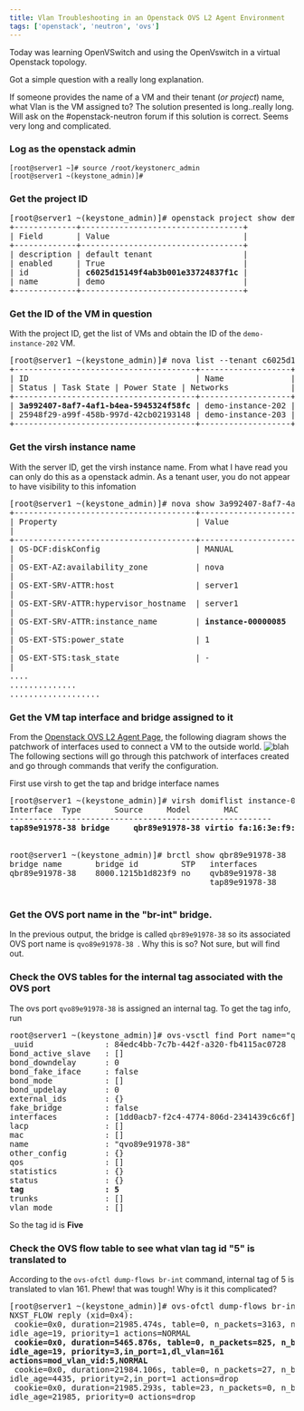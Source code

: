 ```yaml
---
title: Vlan Troubleshooting in an Openstack OVS L2 Agent Environment
tags: ['openstack', 'neutron', 'ovs']
---
```


Today was learning OpenVSwitch and using the OpenVswitch in a virtual Openstack
topology.

Got a simple question with a really long explanation.

If someone provides the name of a VM and their tenant (_or project_) name, what
Vlan is the VM assigned to? The solution presented is long..really long.  Will
ask on the #openstack-neutron forum if this solution is correct. Seems very long
and complicated.

### Log as the openstack admin

```
[root@server1 ~]# source /root/keystonerc_admin
[root@server1 ~(keystone_admin)]#

```

### Get the project ID

<pre>
[root@server1 ~(keystone_admin)]# openstack project show demo
+-------------+----------------------------------+
| Field       | Value                            |
+-------------+----------------------------------+
| description | default tenant                   |
| enabled     | True                             |
| id          | <strong>c6025d15149f4ab3b001e33724837f1c</strong> |
| name        | demo                             |
+-------------+----------------------------------+
</pre>

### Get the ID of the VM in question
With the project ID, get the list of VMs and obtain the ID of the
``demo-instance-202`` VM.

<pre>
[root@server1 ~(keystone_admin)]# nova list --tenant c6025d15149f4ab3b001e33724837f1c
+--------------------------------------+-------------------+----------------------------------+--------+------------+-------------+----------------------+
| ID                                   | Name              | Tenant ID
| Status | Task State | Power State | Networks             |
+--------------------------------------+-------------------+----------------------------------+--------+------------+-------------+----------------------+
| <strong>3a992407-8af7-4af1-b4ea-5945324f58fc</strong> | demo-instance-202 | c6025d15149f4ab3b001e33724837f1c | ACTIVE | -          | Running     | demo123=10.100.1.105 |
| 25948f29-a99f-458b-997d-42cb02193148 | demo-instance-203 | c6025d15149f4ab3b001e33724837f1c | ACTIVE | -          | Running     | demo123=10.100.1.106 |
+--------------------------------------+-------------------+----------------------------------+--------+------------+-------------+----------------------+
</pre>

### Get the virsh instance name
With the server ID, get the virsh instance name. From what I have read you can
only do this as a openstack admin. As a tenant user, you do not appear to have
visibility to this infomation
<pre>
[root@server1 ~(keystone_admin)]# nova show 3a992407-8af7-4af1-b4ea-5945324f58fc
+--------------------------------------+----------------------------------------------------------+
| Property                             | Value
|
+--------------------------------------+----------------------------------------------------------+
| OS-DCF:diskConfig                    | MANUAL
|
| OS-EXT-AZ:availability_zone          | nova
|
| OS-EXT-SRV-ATTR:host                 | server1
|
| OS-EXT-SRV-ATTR:hypervisor_hostname  | server1
|
| OS-EXT-SRV-ATTR:instance_name        | <strong>instance-00000085</strong>
|
| OS-EXT-STS:power_state               | 1
|
| OS-EXT-STS:task_state                | -
|
....
..............
...................
</pre>

### Get the VM tap interface and bridge assigned to it

From the [Openstack OVS L2 Agent
Page](http://docs.openstack.org/developer/neutron/devref/openvswitch_agent.html), the following diagram shows the
patchwork of interfaces used to connect a VM to the outside world.
![blah](http://docs.openstack.org/developer/neutron/_images/under-the-hood-scenario-1-ovs-compute.png)
The following sections will go through this patchwork of interfaces created
and go through commands that verify the configuration.

First use virsh to get the tap and bridge interface names

<pre>
[root@server1 ~(keystone_admin)]# virsh domiflist instance-00000085
Interface  Type       Source     Model       MAC
-------------------------------------------------------
<strong>tap89e91978-38 bridge     qbr89e91978-38 virtio fa:16:3e:f9:7a:4b</strong>


root@server1 ~(keystone_admin)]# brctl show qbr89e91978-38
bridge name       bridge id         STP   interfaces
qbr89e91978-38    8000.1215b1d823f9 no    qvb89e91978-38
                                          tap89e91978-38

</pre>

### Get the OVS port name in the "br-int" bridge.
In the previous output, the bridge is called ``qbr89e91978-38`` so its
associated OVS port name is ``qvo89e91978-38 ``. Why this is so? Not sure,
but will find out.

### Check the OVS tables for the internal tag associated with the OVS port
The ovs port ``qvo89e91978-38`` is assigned an internal tag. To get the tag
info, run

<pre>
root@server1 ~(keystone_admin)]# ovs-vsctl find Port name="qvo89e91978-38"
_uuid               : 84edc4bb-7c7b-442f-a320-fb4115ac0728
bond_active_slave   : []
bond_downdelay      : 0
bond_fake_iface     : false
bond_mode           : []
bond_updelay        : 0
external_ids        : {}
fake_bridge         : false
interfaces          : [1dd0acb7-f2c4-4774-806d-2341439c6c6f]
lacp                : []
mac                 : []
name                : "qvo89e91978-38"
other_config        : {}
qos                 : []
statistics          : {}
status              : {}
<strong>tag                 : 5</strong>
trunks              : []
vlan_mode           : []
</pre>

So the tag id is **Five**

### Check the OVS flow table to see what vlan tag id "5" is translated to

According to the ``ovs-ofctl dump-flows br-int`` command, internal tag of 5 is
translated to vlan 161. Phew! that was tough! Why is it this complicated?

<pre>
[root@server1 ~(keystone_admin)]# ovs-ofctl dump-flows br-int
NXST_FLOW reply (xid=0x4):
 cookie=0x0, duration=21985.474s, table=0, n_packets=3163, n_bytes=284347,
idle_age=19, priority=1 actions=NORMAL
 <strong>cookie=0x0, duration=5465.876s, table=0, n_packets=825, n_bytes=83510,
idle_age=19, priority=3,in_port=1,dl_vlan=161
actions=mod_vlan_vid:5,NORMAL</strong>
 cookie=0x0, duration=21984.106s, table=0, n_packets=27, n_bytes=2658,
idle_age=4435, priority=2,in_port=1 actions=drop
 cookie=0x0, duration=21985.293s, table=23, n_packets=0, n_bytes=0,
idle_age=21985, priority=0 actions=drop

</pre>
